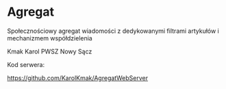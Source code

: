 # Agregat

Społecznościowy agregat wiadomości z dedykowanymi filtrami artykułów i mechanizmem współdzielenia

Kmak Karol PWSZ Nowy Sącz

Kod serwera:

https://github.com/KarolKmak/AgregatWebServer
